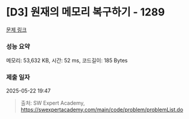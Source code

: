# [D3] 원재의 메모리 복구하기 - 1289 

[문제 링크](https://swexpertacademy.com/main/code/problem/problemDetail.do?contestProbId=AV19AcoKI9sCFAZN) 

### 성능 요약

메모리: 53,632 KB, 시간: 52 ms, 코드길이: 185 Bytes

### 제출 일자

2025-05-22 19:47



> 출처: SW Expert Academy, https://swexpertacademy.com/main/code/problem/problemList.do